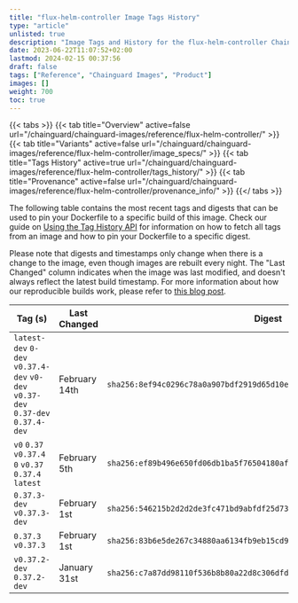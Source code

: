 ```yaml
---
title: "flux-helm-controller Image Tags History"
type: "article"
unlisted: true
description: "Image Tags and History for the flux-helm-controller Chainguard Image"
date: 2023-06-22T11:07:52+02:00
lastmod: 2024-02-15 00:37:56
draft: false
tags: ["Reference", "Chainguard Images", "Product"]
images: []
weight: 700
toc: true
---
```


{{< tabs >}}
{{< tab title="Overview" active=false url="/chainguard/chainguard-images/reference/flux-helm-controller/" >}}
{{< tab title="Variants" active=false url="/chainguard/chainguard-images/reference/flux-helm-controller/image_specs/" >}}
{{< tab title="Tags History" active=true url="/chainguard/chainguard-images/reference/flux-helm-controller/tags_history/" >}}
{{< tab title="Provenance" active=false url="/chainguard/chainguard-images/reference/flux-helm-controller/provenance_info/" >}}
{{</ tabs >}}

The following table contains the most recent tags and digests that can be used to pin your Dockerfile to a specific build of this image. Check our guide on [Using the Tag History API](/chainguard/chainguard-images/using-the-tag-history-api/) for information on how to fetch all tags from an image and how to pin your Dockerfile to a specific digest.

Please note that digests and timestamps only change when there is a change to the image, even though images are rebuilt every night. The "Last Changed" column indicates when the image was last modified, and doesn't always reflect the latest build timestamp. For more information about how our reproducible builds work, please refer to [this blog post](https://www.chainguard.dev/unchained/reproducing-chainguards-reproducible-image-builds).

| Tag (s)                                                                          | Last Changed  | Digest                                                                    |
|----------------------------------------------------------------------------------|---------------|---------------------------------------------------------------------------|
|  `latest-dev` `0-dev` `v0.37.4-dev` `v0-dev` `v0.37-dev` `0.37-dev` `0.37.4-dev` | February 14th | `sha256:8ef94c0296c78a0a907bdf2919d65d10e9386e2b3a00b381895cd681dbaaf1a4` |
|  `v0` `0.37` `v0.37.4` `0` `v0.37` `0.37.4` `latest`                             | February 5th  | `sha256:ef89b496e650fd06db1ba5f76504180aff69bb37cd31fdf99388434d6fea14e2` |
|  `0.37.3-dev` `v0.37.3-dev`                                                      | February 1st  | `sha256:546215b2d2d2de3fc471bd9abfdf25d7371b813c32c55bb5948d9cfdc09ac858` |
|  `0.37.3` `v0.37.3`                                                              | February 1st  | `sha256:83b6e5de267c34880aa6134fb9eb15cd9343b5fd76ee503074ce6e88b6683597` |
|  `v0.37.2-dev` `0.37.2-dev`                                                      | January 31st  | `sha256:c7a87dd98110f536b8b80a22d8c306dfd9839b07faf7420712337dde064597e5` |

